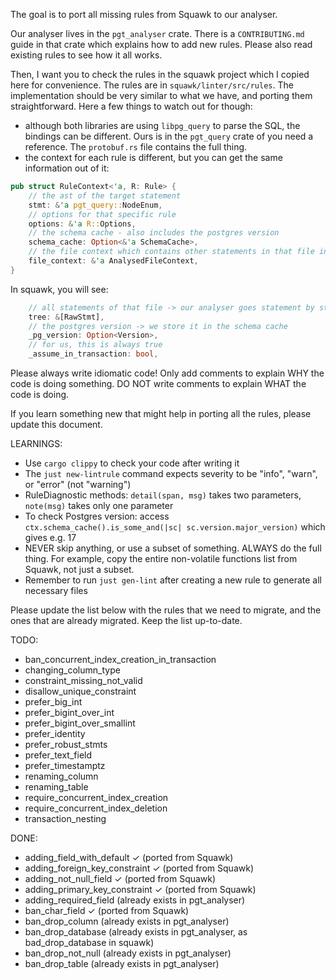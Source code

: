 The goal is to port all missing rules from Squawk to our analyser.

Our analyser lives in the `pgt_analyser` crate. There is a `CONTRIBUTING.md` guide in that crate which explains how to add new rules. Please also read existing rules to see how it all works.

Then, I want you to check the rules in the squawk project which I copied here for convenience. The rules are in `squawk/linter/src/rules`. The implementation should be very similar to what we have, and porting them straightforward. Here a few things to watch out for though:

- although both libraries are using `libpg_query` to parse the SQL, the bindings can be different. Ours is in the `pgt_query` crate of you need a reference. The `protobuf.rs` file contains the full thing.
- the context for each rule is different, but you can get the same information out of it:
```rust
pub struct RuleContext<'a, R: Rule> {
    // the ast of the target statement
    stmt: &'a pgt_query::NodeEnum,
    // options for that specific rule
    options: &'a R::Options,
    // the schema cache - also includes the postgres version
    schema_cache: Option<&'a SchemaCache>,
    // the file context which contains other statements in that file in case you need them
    file_context: &'a AnalysedFileContext,
}
```

In squawk, you will see:
```rust
    // all statements of that file -> our analyser goes statement by statement but has access to the files content via `file_context`
    tree: &[RawStmt],
    // the postgres version -> we store it in the schema cache
    _pg_version: Option<Version>,
    // for us, this is always true
    _assume_in_transaction: bool,

```

Please always write idiomatic code!
Only add comments to explain WHY the code is doing something. DO NOT write comments to explain WHAT the code is doing.

If you learn something new that might help in porting all the rules, please update this document.

LEARNINGS:
- Use `cargo clippy` to check your code after writing it
- The `just new-lintrule` command expects severity to be "info", "warn", or "error" (not "warning")
- RuleDiagnostic methods: `detail(span, msg)` takes two parameters, `note(msg)` takes only one parameter
- To check Postgres version: access `ctx.schema_cache().is_some_and(|sc| sc.version.major_version)` which gives e.g. 17
- NEVER skip anything, or use a subset of something. ALWAYS do the full thing. For example, copy the entire non-volatile functions list from Squawk, not just a subset.
- Remember to run `just gen-lint` after creating a new rule to generate all necessary files

Please update the list below with the rules that we need to migrate, and the ones that are already migrated. Keep the list up-to-date.

TODO:
- ban_concurrent_index_creation_in_transaction
- changing_column_type
- constraint_missing_not_valid
- disallow_unique_constraint
- prefer_big_int
- prefer_bigint_over_int
- prefer_bigint_over_smallint
- prefer_identity
- prefer_robust_stmts
- prefer_text_field
- prefer_timestamptz
- renaming_column
- renaming_table
- require_concurrent_index_creation
- require_concurrent_index_deletion
- transaction_nesting

DONE:
- adding_field_with_default ✓ (ported from Squawk)
- adding_foreign_key_constraint ✓ (ported from Squawk)
- adding_not_null_field ✓ (ported from Squawk)
- adding_primary_key_constraint ✓ (ported from Squawk)
- adding_required_field (already exists in pgt_analyser)
- ban_char_field ✓ (ported from Squawk)
- ban_drop_column (already exists in pgt_analyser)
- ban_drop_database (already exists in pgt_analyser, as bad_drop_database in squawk)
- ban_drop_not_null (already exists in pgt_analyser)
- ban_drop_table (already exists in pgt_analyser)


